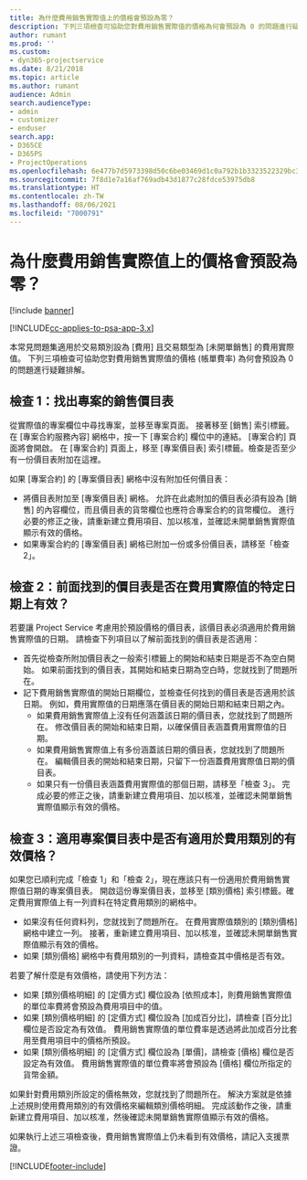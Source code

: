 ```yaml
---
title: 為什麼費用銷售實際值上的價格會預設為零？
description: 下列三項檢查可協助您對費用銷售實際值的價格為何會預設為 0 的問題進行疑難排解。
author: rumant
ms.prod: ''
ms.custom:
- dyn365-projectservice
ms.date: 8/21/2018
ms.topic: article
ms.author: rumant
audience: Admin
search.audienceType:
- admin
- customizer
- enduser
search.app:
- D365CE
- D365PS
- ProjectOperations
ms.openlocfilehash: 6e477b7d5973398d50c6be03469d1c0a792b1b3323522329bc33cba755104968
ms.sourcegitcommit: 7f8d1e7a16af769adb43d1877c28fdce53975db8
ms.translationtype: HT
ms.contentlocale: zh-TW
ms.lasthandoff: 08/06/2021
ms.locfileid: "7000791"
---
```

# <a name="why-is-the-price-defaulting-to-zero-on-expense-sales-actuals"></a>為什麼費用銷售實際值上的價格會預設為零？

[!include [banner](../includes/psa-now-project-operations.md)]

[!INCLUDE[cc-applies-to-psa-app-3.x](../includes/cc-applies-to-psa-app-3x.md)]

本常見問題集適用於交易類別設為 [費用] 且交易類型為 [未開單銷售] 的費用實際值。 下列三項檢查可協助您對費用銷售實際值的價格 (帳單費率) 為何會預設為 0 的問題進行疑難排解。

## <a name="check-1-identify-the-sales-price-list-for-project"></a>檢查 1：找出專案的銷售價目表

從實際值的專案欄位中尋找專案，並移至專案頁面。 接著移至 [銷售] 索引標籤。在 [專案合約服務內容] 網格中，按一下 [專案合約] 欄位中的連結。 [專案合約] 頁面將會開啟。 在 [專案合約] 頁面上，移至 [專案價目表] 索引標籤。檢查是否至少有一份價目表附加在這裡。

如果 [專案合約] 的 [專案價目表] 網格中沒有附加任何價目表：

- 將價目表附加至 [專案價目表] 網格。 允許在此處附加的價目表必須有設為 [銷售] 的內容欄位，而且價目表的貨幣欄位也應符合專案合約的貨幣欄位。 進行必要的修正之後，請重新建立費用項目、加以核准，並確認未開單銷售實際值顯示有效的價格。
- 如果專案合約的 [專案價目表] 網格已附加一份或多份價目表，請移至「檢查 2」。

## <a name="check-2-are-any-of-the-price-lists-identified-above-valid-for-the-specific-date-of-the-expense-actual"></a>檢查 2：前面找到的價目表是否在費用實際值的特定日期上有效？

若要讓 Project Service 考慮用於預設價格的價目表，該價目表必須適用於費用銷售實際值的日期。 請檢查下列項目以了解前面找到的價目表是否適用：

- 首先從檢查所附加價目表之一般索引標籤上的開始和結束日期是否不為空白開始。 如果前面找到的價目表，其開始和結束日期為空白時，您就找到了問題所在。 
- 記下費用銷售實際值的開始日期欄位，並檢查任何找到的價目表是否適用於該日期。 例如，費用實際值的日期應落在價目表的開始日期和結束日期之內。 
    - 如果費用銷售實際值上沒有任何涵蓋該日期的價目表，您就找到了問題所在。 修改價目表的開始和結束日期，以確保價目表涵蓋費用實際值的日期。 
    - 如果費用銷售實際值上有多份涵蓋該日期的價目表，您就找到了問題所在。 編輯價目表的開始和結束日期，只留下一份涵蓋費用實際值日期的價目表。 
    - 如果只有一份價目表涵蓋費用實際值的那個日期，請移至「檢查 3」。
完成必要的修正之後，請重新建立費用項目、加以核准，並確認未開單銷售實際值顯示有效的價格。

## <a name="check-3-is-there-a-valid-price-for-the-expense-category-in-the-applicable-project-price-list"></a>檢查 3：適用專案價目表中是否有適用於費用類別的有效價格？ 

如果您已順利完成「檢查 1」和「檢查 2」，現在應該只有一份適用於費用銷售實際值日期的專案價目表。 開啟這份專案價目表，並移至 [類別價格] 索引標籤。確定費用實際值上有一列資料在特定費用類別的網格中。
 
- 如果沒有任何資料列，您就找到了問題所在。 在費用實際值類別的 [類別價格] 網格中建立一列。 接著，重新建立費用項目、加以核准，並確認未開單銷售實際值顯示有效的價格。 
- 如果 [類別價格] 網格中有費用類別的一列資料，請檢查其中價格是否有效。

若要了解什麼是有效價格，請使用下列方法：

- 如果 [類別價格明細] 的 [定價方式] 欄位設為 [依照成本]，則費用銷售實際值的單位率費將會預設為費用項目中的值。
- 如果 [類別價格明細] 的 [定價方式] 欄位設為 [加成百分比]，請檢查 [百分比] 欄位是否設定為有效值。 費用銷售實際值的單位費率是透過將此加成百分比套用至費用項目中的價格所預設。
- 如果 [類別價格明細] 的 [定價方式] 欄位設為 [單價]，請檢查 [價格] 欄位是否設定為有效值。 費用銷售實際值的單位費率將會預設為 [價格] 欄位所指定的貨幣金額。

如果針對費用類別所設定的價格無效，您就找到了問題所在。 解決方案就是依據上述規則使用費用類別的有效價格來編輯類別價格明細。 完成該動作之後，請重新建立費用項目、加以核准，然後確認未開單銷售實際值顯示有效的價格。

如果執行上述三項檢查後，費用銷售實際值上仍未看到有效價格，請記入支援票證。




[!INCLUDE[footer-include](../includes/footer-banner.md)]